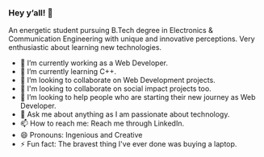 ### Hey y’all! 👋

An energetic student pursuing B.Tech degree in Electronics & Communication Engineering with unique and innovative perceptions. Very enthusiastic about learning new technologies.


- 🔭 I’m currently working as a Web Developer.
- 🌱 I’m currently learning C++.
- 🔭 I’m looking to collaborate on Web Development projects.
- 👯 I'm looking to collaborate on social impact projects too.
- 🤔 I’m looking to help people who are starting their new journey as Web Developer.
- 💬 Ask me about anything as I am passionate about technology.
- 📫 How to reach me: Reach me through LinkedIn.
- 😄 Pronouns: Ingenious and Creative
- ⚡ Fun fact: The bravest thing I've ever done was buying a laptop.

